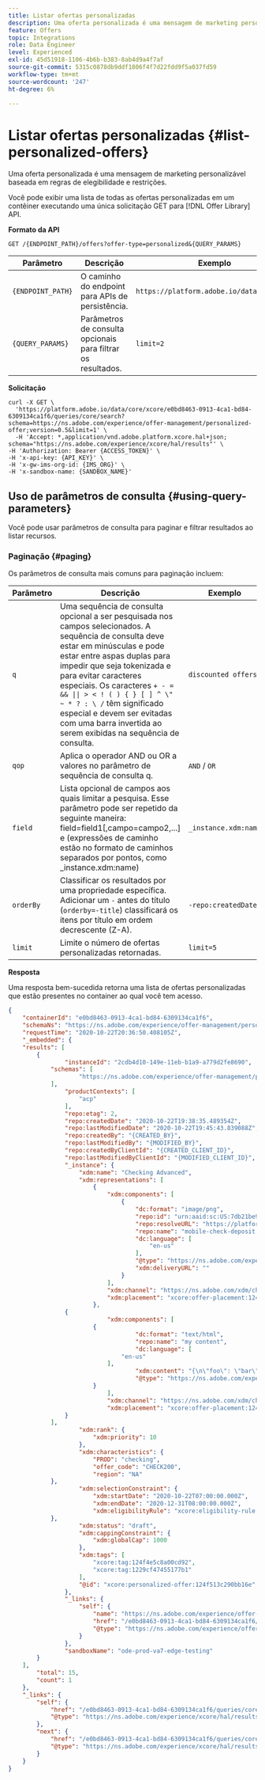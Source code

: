 ```yaml
---
title: Listar ofertas personalizadas
description: Uma oferta personalizada é uma mensagem de marketing personalizável baseada em regras de elegibilidade e restrições.
feature: Offers
topic: Integrations
role: Data Engineer
level: Experienced
exl-id: 45d51918-1106-4b6b-b383-8ab4d9a4f7af
source-git-commit: 5315c0878db9ddf1806f4f7d22fdd9f5a037fd59
workflow-type: tm+mt
source-wordcount: '247'
ht-degree: 6%

---
```



# Listar ofertas personalizadas {#list-personalized-offers}

Uma oferta personalizada é uma mensagem de marketing personalizável baseada em regras de elegibilidade e restrições.

Você pode exibir uma lista de todas as ofertas personalizadas em um contêiner executando uma única solicitação GET para [!DNL Offer Library] API.

**Formato da API**

```http
GET /{ENDPOINT_PATH}/offers?offer-type=personalized&{QUERY_PARAMS}
```
| Parâmetro | Descrição | Exemplo |
| --------- | ----------- | ------- |
| `{ENDPOINT_PATH}` | O caminho do endpoint para APIs de persistência. | `https://platform.adobe.io/data/core/dps` |
| `{QUERY_PARAMS}` | Parâmetros de consulta opcionais para filtrar os resultados. | `limit=2` |
**Solicitação**

```shell
curl -X GET \
  'https://platform.adobe.io/data/core/xcore/e0bd8463-0913-4ca1-bd84-6309134ca1f6/queries/core/search?schema=https://ns.adobe.com/experience/offer-management/personalized-offer;version=0.5&limit=1' \
  -H 'Accept: *,application/vnd.adobe.platform.xcore.hal+json; schema="https://ns.adobe.com/experience/xcore/hal/results"' \
-H 'Authorization: Bearer {ACCESS_TOKEN}' \
-H 'x-api-key: {API_KEY}' \
-H 'x-gw-ims-org-id: {IMS_ORG}' \
-H 'x-sandbox-name: {SANDBOX_NAME}'
```
## Uso de parâmetros de consulta {#using-query-parameters}
Você pode usar parâmetros de consulta para paginar e filtrar resultados ao listar recursos.
### Paginação {#paging}
Os parâmetros de consulta mais comuns para paginação incluem:

| Parâmetro | Descrição | Exemplo |
| --------- | ----------- | ------- |
| `q` | Uma sequência de consulta opcional a ser pesquisada nos campos selecionados. A sequência de consulta deve estar em minúsculas e pode estar entre aspas duplas para impedir que seja tokenizada e para evitar caracteres especiais. Os caracteres `+ - = && \|\| > < ! ( ) { } [ ] ^ \" ~ * ? : \ /` têm significado especial e devem ser evitadas com uma barra invertida ao serem exibidas na sequência de consulta. | `discounted offers` |
| `qop` | Aplica o operador AND ou OR a valores no parâmetro de sequência de consulta q. | `AND` / `OR` |
| `field` | Lista opcional de campos aos quais limitar a pesquisa. Esse parâmetro pode ser repetido da seguinte maneira: field=field1[,campo=campo2,...] e (expressões de caminho estão no formato de caminhos separados por pontos, como _instance.xdm:name) | `_instance.xdm:name` |
| `orderBy` | Classificar os resultados por uma propriedade específica. Adicionar um `-` antes do título (`orderby=-title`) classificará os itens por título em ordem decrescente (Z-A). | `-repo:createdDate` |
| `limit` | Limite o número de ofertas personalizadas retornadas. | `limit=5` |

**Resposta**

Uma resposta bem-sucedida retorna uma lista de ofertas personalizadas que estão presentes no container ao qual você tem acesso.

```json
{
    "containerId": "e0bd8463-0913-4ca1-bd84-6309134ca1f6",
    "schemaNs": "https://ns.adobe.com/experience/offer-management/personalized-offer;version=0.5",
    "requestTime": "2020-10-22T20:36:50.408105Z",
    "_embedded": {
    "results": [
        {
                "instanceId": "2cdb4d10-149e-11eb-b1a9-a779d2fe8690",
            "schemas": [
                    "https://ns.adobe.com/experience/offer-management/personalized-offer;version=0.5"
            ],
                "productContexts": [
                    "acp"
                ],
                "repo:etag": 2,
                "repo:createdDate": "2020-10-22T19:38:35.489354Z",
                "repo:lastModifiedDate": "2020-10-22T19:45:43.839088Z",
                "repo:createdBy": "{CREATED_BY}",
                "repo:lastModifiedBy": "{MODIFIED_BY}",
                "repo:createdByClientId": "{CREATED_CLIENT_ID}",
                "repo:lastModifiedByClientId": "{MODIFIED_CLIENT_ID}",
                "_instance": {
                    "xdm:name": "Checking Advanced",
                    "xdm:representations": [
                        {
                            "xdm:components": [
                                {
                                    "dc:format": "image/png",
                                    "repo:id": "urn:aaid:sc:US:7db21be9-89ee-472a-b2c9-91f7a39ada51",
                                    "repo:resolveURL": "https://platform-cs-va6.adobe.io/content/storage/id/urn:aaid:sc:US:7db21be9-89ee-472a-b2c9-91f7a39ada51/:rendition;size=300",
                                    "repo:name": "mobile-check-deposit.png",
                                    "dc:language": [
                                        "en-us"
                                    ],
                                    "@type": "https://ns.adobe.com/experience/offer-management/content-component-imagelink",
                                    "xdm:deliveryURL": ""
                                }
                            ],
                            "xdm:channel": "https://ns.adobe.com/xdm/channel-types/offline",
                            "xdm:placement": "xcore:offer-placement:124f4e33724bb15f"
                        },
                {
                            "xdm:components": [
                        {
                                    "dc:format": "text/html",
                                    "repo:name": "my content",
                                    "dc:language": [
                                "en-us"
                            ],
                                    "xdm:content": "{\n\"foo\": \"bar\"\n}",
                                    "@type": "https://ns.adobe.com/experience/offer-management/content-component-html"
                        }
                            ],
                            "xdm:channel": "https://ns.adobe.com/xdm/channel-types/web",
                            "xdm:placement": "xcore:offer-placement:124e0be5699743d3"
                }
            ],
                    "xdm:rank": {
                        "xdm:priority": 10
                    },
                    "xdm:characteristics": {
                        "PROD": "checking",
                        "offer_code": "CHECK200",
                        "region": "NA"
            },
                    "xdm:selectionConstraint": {
                        "xdm:startDate": "2020-10-22T07:00:00.000Z",
                        "xdm:endDate": "2020-12-31T08:00:00.000Z",
                        "xdm:eligibilityRule": "xcore:eligibility-rule:124f4f57259caba5"
            },
                    "xdm:status": "draft",
                    "xdm:cappingConstraint": {
                        "xdm:globalCap": 1000
                    },
                    "xdm:tags": [
                        "xcore:tag:124f4e5c8a00cd92",
                        "xcore:tag:1229cf47455177b1"
                    ],
                    "@id": "xcore:personalized-offer:124f513c290bb16e"
                },
                "_links": {
                    "self": {
                        "name": "https://ns.adobe.com/experience/offer-management/personalized-offer;version=0.5#2cdb4d10-149e-11eb-b1a9-a779d2fe8690",
                        "href": "/e0bd8463-0913-4ca1-bd84-6309134ca1f6/instances/2cdb4d10-149e-11eb-b1a9-a779d2fe8690",
                        "@type": "https://ns.adobe.com/experience/offer-management/personalized-offer;version=0.5"
                    }
                },
                "sandboxName": "ode-prod-va7-edge-testing"
        }
    ],
        "total": 15,
        "count": 1
    },
    "_links": {
        "self": {
            "href": "/e0bd8463-0913-4ca1-bd84-6309134ca1f6/queries/core/search?schema=https://ns.adobe.com/experience/offer-management/personalized-offer;version=0.5&orderby=-repo:createdDate&limit=1",
            "@type": "https://ns.adobe.com/experience/xcore/hal/results"
        },
        "next": {
            "href": "/e0bd8463-0913-4ca1-bd84-6309134ca1f6/queries/core/search?start=1603395515489%2C2cdb4d10-149e-11eb-b1a9-a779d2fe8690&schema=https://ns.adobe.com/experience/offer-management/personalized-offer;version=0.5&orderby=-repo%3AcreatedDate%2CinstanceId&limit=1",
            "@type": "https://ns.adobe.com/experience/xcore/hal/results"
        }
    }
}
```
